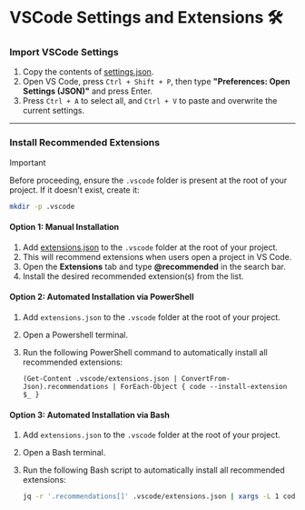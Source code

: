 # VSCode Settings and Extensions 🛠️

### Import VSCode Settings

1. Copy the contents of [settings.json](https://github.com/wazeerc/vsc/blob/master/settings.json).
2. Open VS Code, press `Ctrl + Shift + P`, then type **"Preferences: Open Settings (JSON)"** and press Enter.
3. Press `Ctrl + A` to select all, and `Ctrl + V` to paste and overwrite the current settings.
  
***

### Install Recommended Extensions

> [!IMPORTANT]
> Before proceeding, ensure the `.vscode` folder is present at the root of your project. If it doesn't exist, create it:
>```bash
>mkdir -p .vscode
>```

#### Option 1: Manual Installation

1. Add [extensions.json](https://github.com/wazeerc/vsc/blob/master/extensions.json) to the `.vscode` folder at the root of your project.
2. This will recommend extensions when users open a project in VS Code.
3. Open the **Extensions** tab and type **@recommended** in the search bar.
4. Install the desired recommended extension(s) from the list.

#### Option 2: Automated Installation via PowerShell

1. Add `extensions.json` to the `.vscode` folder at the root of your project.
2. Open a Powershell terminal.
3. Run the following PowerShell command to automatically install all recommended extensions:

   ```pwsh
   (Get-Content .vscode/extensions.json | ConvertFrom-Json).recommendations | ForEach-Object { code --install-extension $_ }

#### Option 3: Automated Installation via Bash

1. Add `extensions.json` to the `.vscode` folder at the root of your project.
2. Open a Bash terminal.
3. Run the following Bash script to automatically install all recommended extensions:

   ```bash
   jq -r '.recommendations[]' .vscode/extensions.json | xargs -L 1 code --install-extension
